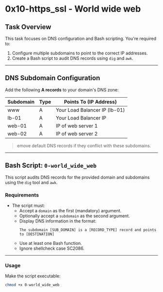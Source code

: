 # 0x10-https_ssl - World wide web

## Task Overview

This task focuses on DNS configuration and Bash scripting. You're required to:
1. Configure multiple subdomains to point to the correct IP addresses.
2. Create a Bash script to audit DNS records using `dig` and `awk`.

---

## DNS Subdomain Configuration

Add the following **A records** to your domain's DNS zone:

| Subdomain | Type | Points To (IP Address)      |
|-----------|------|-----------------------------|
| www       | A    | Your Load Balancer IP (lb-01) |
| lb-01     | A    | Your Load Balancer IP         |
| web-01    | A    | IP of web server 1            |
| web-02    | A    | IP of web server 2            |

> emove default DNS records if they conflict with these subdomains.

---

## Bash Script: `0-world_wide_web`

This script audits DNS records for the provided domain and subdomains using the `dig` tool and `awk`.

### Requirements
- The script must:
  - Accept a `domain` as the first (mandatory) argument.
  - Optionally accept a `subdomain` as the second argument.
  - Display DNS information in the format:
    ```
    The subdomain [SUB_DOMAIN] is a [RECORD_TYPE] record and points to [DESTINATION]
    ```
  - Use at least one Bash function.
  - Ignore shellcheck case SC2086.

---

### Usage

Make the script executable:

```bash
chmod +x 0-world_wide_web
